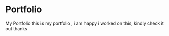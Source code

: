 # Portfolio
 My Portfolio
this is my portfolio , i am happy i worked on this, kindly check it out 
thanks  


